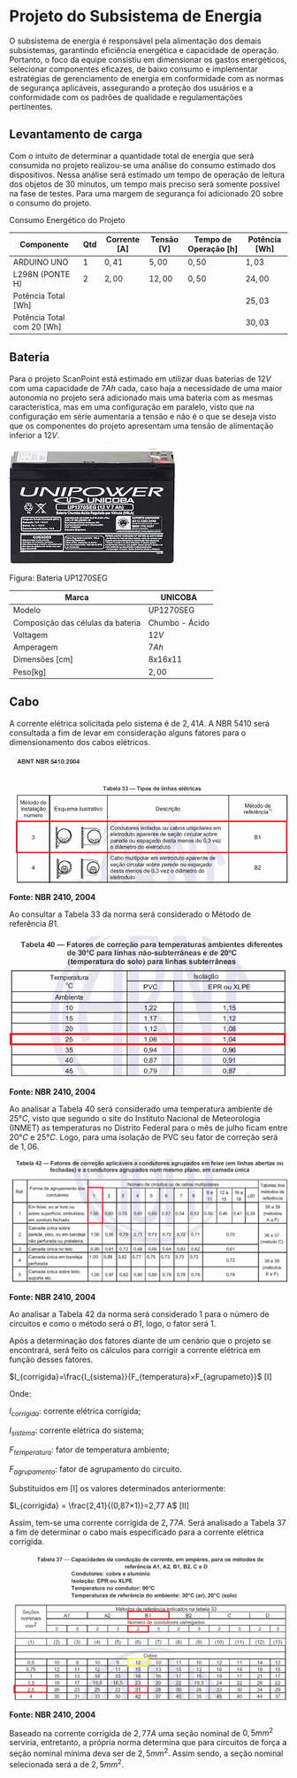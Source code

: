 # **Projeto do Subsistema de Energia**
O subsistema de energia é responsável pela alimentação dos demais subsistemas, garantindo eficiência energética e capacidade de operação. Portanto, o foco da equipe consistiu em dimensionar os gastos energéticos, selecionar componentes eficazes, de baixo consumo e implementar estratégias de gerenciamento de energia em conformidade com as normas de segurança aplicáveis, assegurando a proteção dos usuários e a conformidade com os padrões de qualidade e regulamentações pertinentes.

## **Levantamento de carga**
Com o intuito de determinar a quantidade total de energia que será consumida no projeto realizou-se uma análise do consumo estimado dos dispositivos. Nessa análise será estimado um tempo de operação de leitura dos objetos de $30$ minutos, um tempo mais preciso será somente possível na fase de testes. Para uma margem de segurança foi adicionado $20%$ sobre o consumo do projeto.

Consumo Energético do Projeto

| Componente | Qtd | Corrente [A]|Tensão [V] |Tempo de Operação [h] |Potência [Wh]|
| ------ | ------ |------ |------ |------ |------ |
|ARDUINO UNO|$1$|$0,41$|$5,00$|$0,50$|$1,03$|
|L$298$N (PONTE H)|$2$|$2,00$|$12,00$|$0,50$|$24,00$|
|Potência Total [Wh]|||||$25,03$|
|Potência Total com $20%$ [Wh]|||||$30,03$|

## **Bateria**
Para o projeto ScanPoint está estimado em utilizar duas baterias de $12 V$ com uma capacidade de $7 Ah$ cada, caso haja a necessidade de uma maior autonomia no projeto será adicionado mais uma bateria com as mesmas característica, mas em uma configuração em paralelo, visto que na configuração em série aumentaria a tensão e não é o que se deseja visto que os componentes do projeto apresentam uma tensão de alimentação inferior a $12 V$.

![Bateria](docs/eletronica-energia/bateria_unipower.jpg)

Figura: Bateria UP1270SEG

| Marca                             | UNICOBA       |
|------                             | ------        |
|    Modelo                         |UP$1270$SEG      |
|Composição das células da bateria  |Chumbo - Ácido |
|Voltagem                           |$12V$           |
|    Amperagem                      |   $7Ah$       |
|    Dimensões [cm]                 |  $8x16x11$   |
|    Peso[kg]                       |   $2,00$       |

## **Cabo**
A corrente elétrica solicitada pelo sistema é de $2,41 A$. A NBR $5410$ será consultada a fim de levar em consideração alguns fatores para o dimensionamento dos cabos elétricos.

![Tabela33](docs/eletronica-energia/Tabela33.jpg)

**Fonte: NBR 2410, 2004**

Ao consultar a Tabela $33$ da norma será considerado o Método de referência $B1$.

![Tabela40](docs/eletronica-energia/Tabela40.jpg)

**Fonte: NBR 2410, 2004**

Ao analisar a Tabela $40$ será considerado uma temperatura ambiente de $25°C$, visto que segundo o site do Instituto Nacional de Meteorologia (INMET) as temperaturas no Distrito Federal para o mês de julho ficam entre $20°C$ e $25°C$. Logo, para uma isolação de PVC seu fator de correção será de $1,06$.

![Tabela42](docs/eletronica-energia/Tabela42.jpg)

**Fonte: NBR 2410, 2004**

Ao analisar a Tabela $42$ da norma será considerado $1$ para o número de circuitos e como o método será o $B1$, logo, o fator será $1$.

Após a determinação dos fatores diante de um cenário que o projeto se encontrará, será feito os cálculos para corrigir a corrente elétrica em função desses fatores.

$I_{corrigida}=\frac{I_{sistema}}{F_{temperatura}×F_{agrupameto}}$ [I]



Onde:

$I_{corrigida}$: corrente elétrica corrigida;

$I_{sistema}$: corrente elétrica do sistema;

$F_{temperatura}$: fator de temperatura ambiente;

$F_{agrupamento}$: fator de agrupamento do circuito.

Substituídos em [I] os valores determinados anteriormente:

$I_{corrigida} = \frac{2,41}{(0,87×1)}=2,77 A$               [II]

Assim, tem-se uma corrente corrigida de $2,77 A$. Será analisado a Tabela $37$ a fim de determinar o cabo mais especificado para a corrente elétrica corrigida.


![Tabela37](docs/eletronica-energia/Tabela37.jpg)

**Fonte: NBR 2410, 2004**

Baseado na corrente corrigida de $2,77 A$ uma seção nominal de $0,5 mm^2$ serviria, entretanto, a própria norma determina que para circuitos de força a seção nominal mínima deva ser de $2,5 mm^2$. Assim sendo, a seção nominal selecionada será a de $2,5 mm^2$.